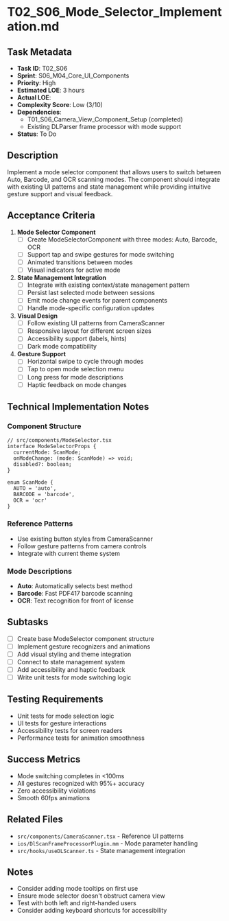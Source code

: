 # T02_S06_Mode_Selector_Implementation.md

## Task Metadata
- **Task ID**: T02_S06
- **Sprint**: S06_M04_Core_UI_Components
- **Priority**: High
- **Estimated LOE**: 3 hours
- **Actual LOE**: 
- **Complexity Score**: Low (3/10)
- **Dependencies**: 
  - T01_S06_Camera_View_Component_Setup (completed)
  - Existing DLParser frame processor with mode support
- **Status**: To Do

## Description
Implement a mode selector component that allows users to switch between Auto, Barcode, and OCR scanning modes. The component should integrate with existing UI patterns and state management while providing intuitive gesture support and visual feedback.

## Acceptance Criteria
1. **Mode Selector Component**
   - [ ] Create ModeSelectorComponent with three modes: Auto, Barcode, OCR
   - [ ] Support tap and swipe gestures for mode switching
   - [ ] Animated transitions between modes
   - [ ] Visual indicators for active mode

2. **State Management Integration**
   - [ ] Integrate with existing context/state management pattern
   - [ ] Persist last selected mode between sessions
   - [ ] Emit mode change events for parent components
   - [ ] Handle mode-specific configuration updates

3. **Visual Design**
   - [ ] Follow existing UI patterns from CameraScanner
   - [ ] Responsive layout for different screen sizes
   - [ ] Accessibility support (labels, hints)
   - [ ] Dark mode compatibility

4. **Gesture Support**
   - [ ] Horizontal swipe to cycle through modes
   - [ ] Tap to open mode selection menu
   - [ ] Long press for mode descriptions
   - [ ] Haptic feedback on mode changes

## Technical Implementation Notes

### Component Structure
```tsx
// src/components/ModeSelector.tsx
interface ModeSelectorProps {
  currentMode: ScanMode;
  onModeChange: (mode: ScanMode) => void;
  disabled?: boolean;
}

enum ScanMode {
  AUTO = 'auto',
  BARCODE = 'barcode',
  OCR = 'ocr'
}
```

### Reference Patterns
- Use existing button styles from CameraScanner
- Follow gesture patterns from camera controls
- Integrate with current theme system

### Mode Descriptions
- **Auto**: Automatically selects best method
- **Barcode**: Fast PDF417 barcode scanning
- **OCR**: Text recognition for front of license

## Subtasks
- [ ] Create base ModeSelector component structure
- [ ] Implement gesture recognizers and animations
- [ ] Add visual styling and theme integration
- [ ] Connect to state management system
- [ ] Add accessibility and haptic feedback
- [ ] Write unit tests for mode switching logic

## Testing Requirements
- Unit tests for mode selection logic
- UI tests for gesture interactions
- Accessibility tests for screen readers
- Performance tests for animation smoothness

## Success Metrics
- Mode switching completes in <100ms
- All gestures recognized with 95%+ accuracy
- Zero accessibility violations
- Smooth 60fps animations

## Related Files
- `src/components/CameraScanner.tsx` - Reference UI patterns
- `ios/DlScanFrameProcessorPlugin.mm` - Mode parameter handling
- `src/hooks/useDLScanner.ts` - State management integration

## Notes
- Consider adding mode tooltips on first use
- Ensure mode selector doesn't obstruct camera view
- Test with both left and right-handed users
- Consider adding keyboard shortcuts for accessibility